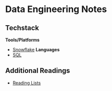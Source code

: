 # Data Engineering Notes

## Techstack
**Tools/Platforms**
- [Snowflake](https://github.com/b-knd/data-engineering-notes/tree/main/Snowflake)
**Languages**
- [SQL](https://github.com/b-knd/data-engineering-notes/tree/main/SQL)

## Additional Readings
- [Reading Lists](https://github.com/b-knd/data-engineering-notes/blob/main/Reading%20List.md)
